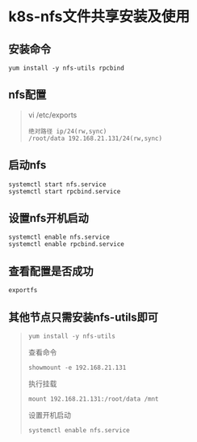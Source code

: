 # k8s-nfs文件共享安装及使用

## 安装命令

```shell
yum install -y nfs-utils rpcbind
```

## nfs配置

> vi /etc/exports
>
> ```
> 绝对路径 ip/24(rw,sync)
> /root/data 192.168.21.131/24(rw,sync)
> ```

## 启动nfs

```shell
systemctl start nfs.service
systemctl start rpcbind.service
```

## 设置nfs开机启动

```shell
systemctl enable nfs.service
systemctl enable rpcbind.service
```

## 查看配置是否成功

```
exportfs
```

## 其他节点只需安装nfs-utils即可

> ```shell
> yum install -y nfs-utils
> ```
>
> 查看命令
>
> ```shell
> showmount -e 192.168.21.131
> ```
>
> 执行挂载
>
> ```shell
> mount 192.168.21.131:/root/data /mnt
> ```
>
> 设置开机启动
>
> ```shell
> systemctl enable nfs.service
> ```

